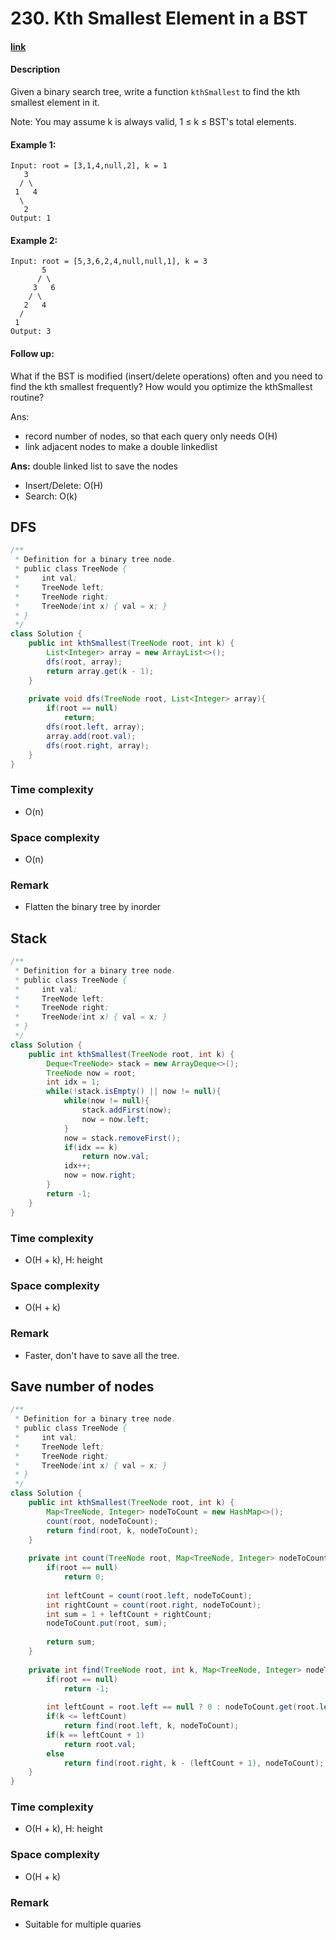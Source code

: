 # 230. Kth Smallest Element in a BST

#### [link](https://leetcode.com/problems/kth-smallest-element-in-a-bst/) 

#### Description
Given a binary search tree, write a function `kthSmallest` to find the kth smallest element in it.

Note: 
You may assume k is always valid, 1 ≤ k ≤ BST's total elements.

#### Example 1:
```
Input: root = [3,1,4,null,2], k = 1
   3
  / \
 1   4
  \
   2
Output: 1
```
#### Example 2:
```
Input: root = [5,3,6,2,4,null,null,1], k = 3
       5
      / \
     3   6
    / \
   2   4
  /
 1
Output: 3
```
#### Follow up:
What if the BST is modified (insert/delete operations) often and you need to find the kth smallest frequently? How would you optimize the kthSmallest routine?

Ans: 
* record number of nodes, so that each query only needs O(H)
* link adjacent nodes to make a double linkedlist

**Ans:** double linked list to save the nodes
* Insert/Delete: O(H)
* Search: O(k)

## DFS
```java
/**
 * Definition for a binary tree node.
 * public class TreeNode {
 *     int val;
 *     TreeNode left;
 *     TreeNode right;
 *     TreeNode(int x) { val = x; }
 * }
 */
class Solution {
    public int kthSmallest(TreeNode root, int k) {
        List<Integer> array = new ArrayList<>();
        dfs(root, array);
        return array.get(k - 1);
    }
    
    private void dfs(TreeNode root, List<Integer> array){
        if(root == null)
            return;
        dfs(root.left, array);
        array.add(root.val);
        dfs(root.right, array);
    }
}
```
### Time complexity
* O(n)
### Space complexity
* O(n)
### Remark
* Flatten the binary tree by inorder

## Stack
```java
/**
 * Definition for a binary tree node.
 * public class TreeNode {
 *     int val;
 *     TreeNode left;
 *     TreeNode right;
 *     TreeNode(int x) { val = x; }
 * }
 */
class Solution {
    public int kthSmallest(TreeNode root, int k) {
        Deque<TreeNode> stack = new ArrayDeque<>();
        TreeNode now = root;
        int idx = 1;
        while(!stack.isEmpty() || now != null){
            while(now != null){
                stack.addFirst(now);
                now = now.left;
            }
            now = stack.removeFirst();
            if(idx == k)
                return now.val;
            idx++;
            now = now.right;
        }
        return -1;
    }
}
```
### Time complexity
* O(H + k), H: height
### Space complexity
* O(H + k)
### Remark
* Faster, don't have to save all the tree.

## Save number of nodes
```java
/**
 * Definition for a binary tree node.
 * public class TreeNode {
 *     int val;
 *     TreeNode left;
 *     TreeNode right;
 *     TreeNode(int x) { val = x; }
 * }
 */
class Solution {
    public int kthSmallest(TreeNode root, int k) {
        Map<TreeNode, Integer> nodeToCount = new HashMap<>();
        count(root, nodeToCount);
        return find(root, k, nodeToCount);
    }
    
    private int count(TreeNode root, Map<TreeNode, Integer> nodeToCount){
        if(root == null)
            return 0;
        
        int leftCount = count(root.left, nodeToCount);
        int rightCount = count(root.right, nodeToCount);
        int sum = 1 + leftCount + rightCount;
        nodeToCount.put(root, sum);
        
        return sum;
    }
    
    private int find(TreeNode root, int k, Map<TreeNode, Integer> nodeToCount) {
        if(root == null)
            return -1;
            
        int leftCount = root.left == null ? 0 : nodeToCount.get(root.left);
        if(k <= leftCount)
            return find(root.left, k, nodeToCount);
        if(k == leftCount + 1)
            return root.val;
        else
            return find(root.right, k - (leftCount + 1), nodeToCount);
    }
}
```
### Time complexity
* O(H + k), H: height
### Space complexity
* O(H + k)
### Remark
* Suitable for multiple quaries